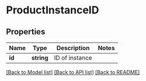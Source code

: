 # ProductInstanceID

## Properties
Name | Type | Description | Notes
------------ | ------------- | ------------- | -------------
**id** | **string** | ID of instance | 

[[Back to Model list]](../README.md#documentation-for-models) [[Back to API list]](../README.md#documentation-for-api-endpoints) [[Back to README]](../../README.md)


